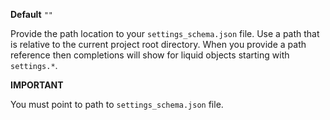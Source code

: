**Default** `""`

Provide the path location to your `settings_schema.json` file. Use a path that is relative to the current project root directory. When you provide a path reference then completions will show for liquid objects starting with `settings.*`.

**IMPORTANT**

You must point to path to `settings_schema.json` file.

